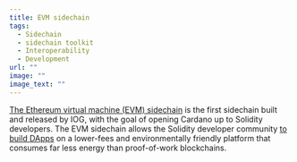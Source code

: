 ```yaml
---
title: EVM sidechain
tags:
  - Sidechain
  - sidechain toolkit
  - Interoperability
  - Development
url: ""
image: ""
image_text: ""
---
```


[The Ethereum virtual machine (EVM) sidechain](https://docs.cardano.org/cardano-sidechains/example-evm-sidechain/network-details) is the first sidechain built and released by IOG, with the goal of opening Cardano up to Solidity developers. The EVM sidechain allows the Solidity developer community [to build DApps](https://docs.cardano.org/cardano-sidechains/example-evm-sidechain/deploy-smart-contracts/setup-development) on a lower-fees and environmentally friendly platform that consumes far less energy than proof-of-work blockchains.
